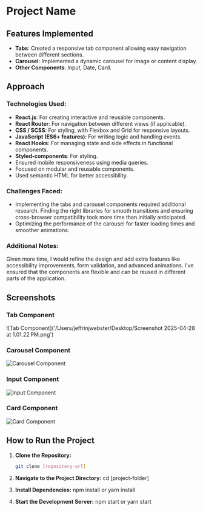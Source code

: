 # Project Name

## Features Implemented

- **Tabs**: Created a responsive tab component allowing easy navigation between different sections.
- **Carousel**: Implemented a dynamic carousel for image or content display.
- **Other Components**: Input, Date, Card.

## Approach

### Technologies Used:
- **React.js**: For creating interactive and reusable components.
- **React Router**: For navigation between different views (if applicable).
- **CSS / SCSS**: For styling, with Flexbox and Grid for responsive layouts.
- **JavaScript (ES6+ features)**: For writing logic and handling events.
- **React Hooks**: For managing state and side effects in functional components.
- **Styled-components**: For styling.
- Ensured mobile responsiveness using media queries.
- Focused on modular and reusable components.
- Used semantic HTML for better accessibility.

### Challenges Faced:
- Implementing the tabs and carousel components required additional research. Finding the right libraries for smooth transitions and ensuring cross-browser compatibility took more time than initially anticipated.
- Optimizing the performance of the carousel for faster loading times and smoother animations.

### Additional Notes:
Given more time, I would refine the design and add extra features like accessibility improvements, form validation, and advanced animations.
I’ve ensured that the components are flexible and can be reused in different parts of the application.

## Screenshots

### Tab Component
![Tab Component]('/Users/jeffrinjwebster/Desktop/Screenshot 2025-04-28 at 1.01.22 PM.png')

### Carousel Component
![Carousel Component](path-to-screenshot2.png)

### Input Component
![Input Component](path-to-screenshot3.png)

### Card Component
![Card Component](path-to-screenshot4.png)

## How to Run the Project

1. **Clone the Repository:**

   ```bash
   git clone [repository-url]

2. **Navigate to the Project Directory:**
   cd [project-folder]

3. **Install Dependencies:**
   npm install or yarn install

4. **Start the Development Server:**
   npm start or yarn start

